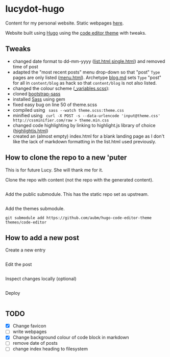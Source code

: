 # lucydot-hugo
Content for my personal website.
Static webpages [here](https://github.com/lucydot/lucydot.github.io).

Website built using [Hugo](https://gohugo.io/) using the [code editor theme](https://github.com/aubm/hugo-code-editor-theme) with tweaks.

Tweaks
---

* changed date format to dd-mm-yyyy ([list.html](layouts/_default/list.html),[single.html](layouts/_default/single.html)) and removed time of post
* adapted the "most recent posts" menu drop-down so that "post" `Type` pages are only listed ([menu.html](layouts/partials/menu.html)). Archetype [blog.md](archetypes/blog.md) sets `Type` "post" for all in `content/blog` as hack so that `content/blog` is not also listed. 
* changed the colour scheme ([\_variables.scss](static/css/\_variables.scss)):
 * cloned [bootstrap-sass](https://github.com/twbs/bootstrap-sass) 
 * installed [Sass](http://sass-lang.com/install) using gem
 * fixed easy bug on line 50 of theme.scss
 * compiled using 
``` sass --watch theme.scss:theme.css```
 * minified using 
``` curl -X POST -s --data-urlencode 'input@theme.css' http://cssminifier.com/raw > theme.min.css```
* changed code highlighting by linking to highlight.js library of choice ([highlightjs.html](layouts/partials/highlightjs.html))
* created an (almost empty) index.html for a blank landing page as I don't like the lack of markdown formatting in the list.html used previously.

How to clone the repo to a new 'puter
---

This is for future Lucy. She will thank me for it. 

Clone the repo with content (not the repo with the generated content).
```  git clone https://github.com/lucydot/lucydot-hugo/edit/master/README.md
```

Add the public submodule. This has the static repo set as upstream.
``` git submodule add -b master git@github.com:lucydot/lucydot.github.io.git public
```

Add the themes submodule.
```
git submodule add https://github.com/aubm/hugo-code-editor-theme themes/code-editor
```

How to add a new post
---

Create a new entry
``` hugo new blog/<blogname>.md
```

Edit the post
``` vim ./blog/<blogname>.md
```

Inspect changes locally (optional)
``` hugo server
```

Deploy 
```bash deploy.sh
```


TODO
---


- [x] Change favicon
- [ ] write webpages
- [x] Change background colour of code block in markdown
- [ ] remove date of posts
- [ ] change index heading to filesystem
